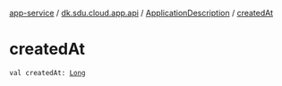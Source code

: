 [app-service](../../index.md) / [dk.sdu.cloud.app.api](../index.md) / [ApplicationDescription](index.md) / [createdAt](./created-at.md)

# createdAt

`val createdAt: `[`Long`](https://kotlinlang.org/api/latest/jvm/stdlib/kotlin/-long/index.html)